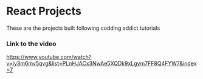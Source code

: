 # React Projects 

These are the projects built following codding addict tutorials


### Link to the video 

https://www.youtube.com/watch?v=ly3m6mv5qvg&list=PLnHJACx3NwAe5XQDk9xLgym7FF8Q4FYW7&index=7
